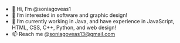 - 👋 Hi, I’m @soniagoveas1
- 👀 I’m interested in software and graphic design!
- 🌱 I’m currently working in Java, and have experience in JavaScript, HTML, CSS, C++, Python, and web design!
- 📫 Reach me @soniagoveas13@gmail.com

